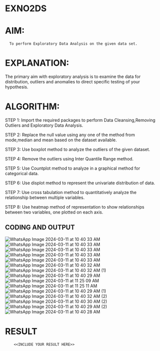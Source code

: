 # EXNO2DS
# AIM:
      To perform Exploratory Data Analysis on the given data set.
      
# EXPLANATION:
  The primary aim with exploratory analysis is to examine the data for distribution, outliers and anomalies to direct specific testing of your hypothesis.
  
# ALGORITHM:
STEP 1: Import the required packages to perform Data Cleansing,Removing Outliers and Exploratory Data Analysis.

STEP 2: Replace the null value using any one of the method from mode,median and mean based on the dataset available.

STEP 3: Use boxplot method to analyze the outliers of the given dataset.

STEP 4: Remove the outliers using Inter Quantile Range method.

STEP 5: Use Countplot method to analyze in a graphical method for categorical data.

STEP 6: Use displot method to represent the univariate distribution of data.

STEP 7: Use cross tabulation method to quantitatively analyze the relationship between multiple variables.

STEP 8: Use heatmap method of representation to show relationships between two variables, one plotted on each axis.

## CODING AND OUTPUT
![WhatsApp Image 2024-03-11 at 10 40 33 AM](https://github.com/Iswarya0580/EXNO2DS/assets/149989171/c73b00e7-ab14-46e5-9027-303e849d5ac2)
![WhatsApp Image 2024-03-11 at 10 40 33 AM](https://github.com/Iswarya0580/EXNO2DS/assets/149989171/6d1f1d7b-b51f-407a-a77c-397ad22b5a7d)
![WhatsApp Image 2024-03-11 at 10 40 33 AM](https://github.com/Iswarya0580/EXNO2DS/assets/149989171/ed4bc73b-388c-4eda-b441-7b6f80598b46)
![WhatsApp Image 2024-03-11 at 10 40 33 AM](https://github.com/Iswarya0580/EXNO2DS/assets/149989171/acb3ef24-576e-44a3-af3b-18c4d08afe37)
![WhatsApp Image 2024-03-11 at 10 40 33 AM](https://github.com/Iswarya0580/EXNO2DS/assets/149989171/c9d4ecf4-d98e-46ca-a06d-a6eda00548f1)
![WhatsApp Image 2024-03-11 at 10 40 32 AM](https://github.com/Iswarya0580/EXNO2DS/assets/149989171/70f0b698-b657-4ef5-86d5-1b67f85b317f)
![WhatsApp Image 2024-03-11 at 10 40 32 AM (1)](https://github.com/Iswarya0580/EXNO2DS/assets/149989171/b5b18413-c0f6-4eb0-b899-78b536287c86)
![WhatsApp Image 2024-03-11 at 10 40 29 AM](https://github.com/Iswarya0580/EXNO2DS/assets/149989171/dc2530aa-6833-4abf-a02d-b0fd952ad360)
![WhatsApp Image 2024-03-11 at 11 25 09 AM](https://github.com/Iswarya0580/EXNO2DS/assets/149989171/cc2f04f1-62e7-44e1-afed-bfc00db0a231)
![WhatsApp Image 2024-03-11 at 11 25 11 AM](https://github.com/Iswarya0580/EXNO2DS/assets/149989171/5c58da16-a182-46fd-908a-183c7acd0bfd)
![WhatsApp Image 2024-03-11 at 10 40 29 AM (1)](https://github.com/Iswarya0580/EXNO2DS/assets/149989171/ec6300ff-3435-4511-b58f-9947bcf97952)
![WhatsApp Image 2024-03-11 at 10 40 32 AM (2)](https://github.com/Iswarya0580/EXNO2DS/assets/149989171/96c0c8cb-bdb3-4b11-9d45-99c1e052c3b2)
![WhatsApp Image 2024-03-11 at 10 40 30 AM (2)](https://github.com/Iswarya0580/EXNO2DS/assets/149989171/3cea6b9d-30ae-450d-a1e2-89489b2eeef8)
![WhatsApp Image 2024-03-11 at 10 40 29 AM (2)](https://github.com/Iswarya0580/EXNO2DS/assets/149989171/3024d3d8-2e35-4de7-81c8-19e2056025a3)
![WhatsApp Image 2024-03-11 at 10 40 28 AM](https://github.com/Iswarya0580/EXNO2DS/assets/149989171/17bf71d5-5d72-40da-aa05-164d3c6526b2)



# RESULT
        <<INCLUDE YOUR RESULT HERE>>
